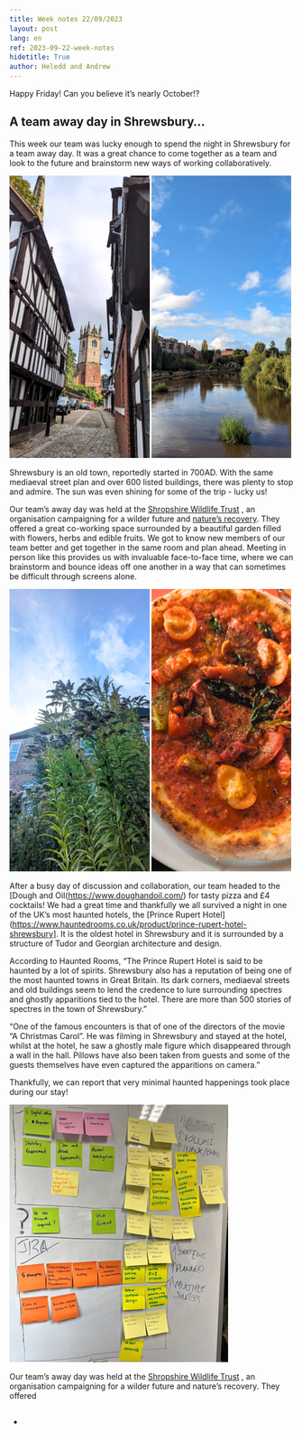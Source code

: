 ```yaml
---
title: Week notes 22/09/2023
layout: post
lang: en
ref: 2023-09-22-week-notes
hidetitle: True
author: Heledd and Andrew
---
```

Happy Friday! Can you believe it’s nearly October!?

## A team away day in Shrewsbury… ##

This week our team was lucky enough to spend the night in Shrewsbury for a team away day. It was a great chance to come together as a team and look to the future and brainstorm new ways of working collaboratively. 


![Shrewsbury buildings and the River Severn](https://github.com/nrw-digital/week-notes/blob/8df024844e909dfc1e3109d1f2908387690ebec5/images/shrewsbury%201.png) 

Shrewsbury is an old town, reportedly started in 700AD. With the same mediaeval street plan and over 600 listed buildings, there was plenty to stop and admire. The sun was even shining for some of the trip - lucky us!

Our team’s away day was held at the [Shropshire Wildlife Trust](https://www.shropshirewildlifetrust.org.uk/) , an organisation campaigning for a wilder future and [nature’s recovery](https://www.shropshirewildlifetrust.org.uk/nature-recovery). They offered a great co-working space surrounded by a beautiful garden filled with flowers, herbs and edible fruits. We got to know new members of our team better and get together in the same room and plan ahead. Meeting in person like this provides us with invaluable face-to-face time, where we can brainstorm and bounce ideas off one another in a way that can sometimes be difficult through screens alone.

![Wildlife trust garden and Shrewsbury pizza](https://github.com/nrw-digital/week-notes/blob/a44f76c1159229d91efe5d9f8d9edf63d4211d94/images/shrewsbury%202.png)

After a busy day of discussion and collaboration, our team headed to the [Dough and Oil(https://www.doughandoil.com/) for tasty pizza and £4 cocktails! We had a great time and thankfully we all survived a night in one of the UK’s most haunted hotels, the [Prince Rupert Hotel] (https://www.hauntedrooms.co.uk/product/prince-rupert-hotel-shrewsbury]. It is the oldest hotel in Shrewsbury and it is surrounded by a structure of Tudor and Georgian architecture and design. 

According to Haunted Rooms, “The Prince Rupert Hotel is said to be haunted by a lot of spirits. Shrewsbury also has a reputation of being one of the most haunted towns in Great Britain. Its dark corners, mediaeval streets and old buildings seem to lend the credence to lure surrounding spectres and ghostly apparitions tied to the hotel. There are more than 500 stories of spectres in the town of Shrewsbury.”

“One of the famous encounters is that of one of the directors of the movie “A Christmas Carol”. He was filming in Shrewsbury and stayed at the hotel, whilst at the hotel, he saw a ghostly male figure which disappeared through a wall in the hall. Pillows have also been taken from guests and some of the guests themselves have even captured the apparitions on camera.”  

Thankfully, we can report that very minimal haunted happenings took place during our stay! 


![Digital team ideas](https://github.com/nrw-digital/week-notes/blob/7477ce606d5424bcce13029779ccd2d1b4469af8/images/postitShrewsSept23.png) 


Our team’s away day was held at the [Shropshire Wildlife Trust](https://www.shropshirewildlifetrust.org.uk/) , an organisation campaigning for a wilder future and nature’s recovery. They offered 

## 
+ 
